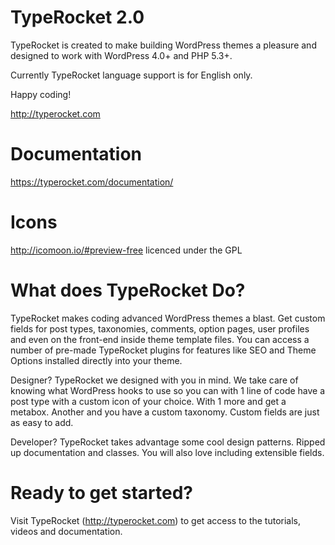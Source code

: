 TypeRocket 2.0
==========

TypeRocket is created to make building WordPress themes a pleasure and designed to work with WordPress 4.0+ and PHP 5.3+.

Currently TypeRocket language support is for English only.

Happy coding!

http://typerocket.com

Documentation
==========

https://typerocket.com/documentation/

Icons
==========

http://icomoon.io/#preview-free licenced under the GPL


What does TypeRocket Do?
==========

TypeRocket makes coding advanced WordPress themes a blast. Get custom fields for post types, taxonomies, comments, option pages, user profiles and even on the front-end inside theme template files. You can access a number of pre-made TypeRocket plugins for features like SEO and Theme Options installed directly into your theme.

Designer? TypeRocket we designed with you in mind. We take care of knowing what WordPress hooks to use so you can with 1 line of code have a post type with a custom icon of your choice. With 1 more and get a metabox. Another and you have a custom taxonomy. Custom fields are just as easy to add.

Developer? TypeRocket takes advantage some cool design patterns. Ripped up documentation and classes. You will also love including extensible fields.

Ready to get started?
==========

Visit TypeRocket (http://typerocket.com) to get access to the tutorials, videos and documentation.
